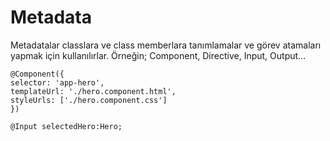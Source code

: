 # Metadata

Metadatalar classlara ve class memberlara tanımlamalar ve görev atamaları yapmak için kullanılırlar.
Örneğin; Component, Directive, Input, Output...

  ```
  @Component({
  selector: 'app-hero',
  templateUrl: './hero.component.html',
  styleUrls: ['./hero.component.css']
  })
  ```

  ```
  @Input selectedHero:Hero;
  ```

